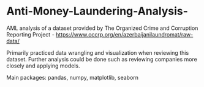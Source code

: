 # Anti-Money-Laundering-Analysis-
AML analysis of a dataset provided by The Organized Crime and Corruption Reporting Project - https://www.occrp.org/en/azerbaijanilaundromat/raw-data/

Primarily practiced data wrangling and visualization when reviewing this dataset.
Further analysis could be done such as reviewing companies more closely and applying models.

Main packages: pandas, numpy, matplotlib, seaborn 
